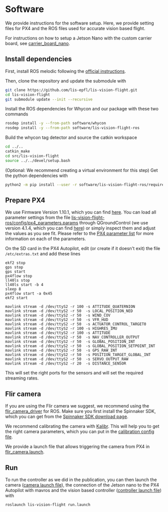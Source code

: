 # Software

We provide instructions for the software setup. Here, we provide setting files for PX4 and the ROS files used for accurate vision based flight.

For instructions on how to setup a Jetson Nano with the custom carrier board, see [carrier_board_nano](./carrier_board_nano/).

## Install dependencies

First, install ROS melodic following the [official instructions](http://wiki.ros.org/melodic/Installation).

Then, clone the repository and update the submodule with
```bash
git clone https://github.com/lis-epfl/lis-vision-flight.git
cd lis-vision-flight
git submodule update --init --recursive
```

Install the ROS dependencies for Whycon and our package with these two commands
```bash
rosdep install -y --from-path software/whycon
rosdep install -y --from-path software/lis-vision-flight-ros
```

Build the whycon tag detector and source the catkin workspace

```bash
cd ../..
catkin_make
cd src/lis-vision-flight
source ../../devel/setup.bash
```

(Optional: We recommend creating a virtual environment for this step)
Get the python dependencies with

```bash
python2 -m pip install --user -r software/lis-vision-flight-ros/requirements.txt
```

## Prepare PX4

We use Firmware Version 1.10.1, which you can find [here](https://github.com/PX4/PX4-Autopilot/releases/tag/v1.10.1). You can load all parameter settings from the file [lis-vision-flight-ros/config/px4_parameters.params](lis-vision-flight-ros/config/px4_parameters.params) through QGroundControl (we use version 4.1.4, which you can find [here](https://github.com/mavlink/qgroundcontrol/releases/tag/v4.1.4)) or simply inspect them and adjust the values as you see fit. Please refer to the [PX4 parameter list](https://docs.px4.io/v1.10/en/advanced_config/parameter_reference.html) for more information on each of the parameters.

On the SD card in the PX4 Autopilot, edit (or create if it doesn't exit) the file `/etc/extras.txt` and add these lines
```
ekf2 stop
gps stop
gps start
px4flow stop
ll40ls stop
ll40ls start -b 4
sleep 8
px4flow start -a 0x45
ekf2 start

mavlink stream -d /dev/ttyS2 -r 100 -s ATTITUDE_QUATERNION
mavlink stream -d /dev/ttyS2 -r 50  -s LOCAL_POSITION_NED
mavlink stream -d /dev/ttyS2 -r 50  -s WIND_COV
mavlink stream -d /dev/ttyS2 -r 50  -s VFR_HUD
mavlink stream -d /dev/ttyS2 -r 50  -s ACTUATOR_CONTROL_TARGET0
mavlink stream -d /dev/ttyS2 -r 100 -s HIGHRES_IMU
mavlink stream -d /dev/ttyS2 -r 100 -s ATTITUDE
mavlink stream -d /dev/ttyS2 -r 50  -s NAV_CONTROLLER_OUTPUT
mavlink stream -d /dev/ttyS2 -r 50  -s GLOBAL_POSITION_INT
mavlink stream -d /dev/ttyS2 -r 50  -s GLOBAL_POSITION_SETPOINT_INT
mavlink stream -d /dev/ttyS2 -r 50  -s GPS_RAW_INT
mavlink stream -d /dev/ttyS2 -r 50  -s POSITION_TARGET_GLOBAL_INT
mavlink stream -d /dev/ttyS2 -r 50  -s SERVO_OUTPUT_RAW
mavlink stream -d /dev/ttyS2 -r 20  -s DISTANCE_SENSOR
```
This will set the right ports for the sensors and will set the required streaming rates.

## Flir camera

If you are using the Flir camera we suggest, we recommend using the [flir_camera_driver](https://github.com/ros-drivers/flir_camera_driver) for ROS. Make sure you first install the Spinnaker SDK, which you can get from the [Spinnaker SDK download page](https://www.flir.eu/support-center/iis/machine-vision/downloads/spinnaker-sdk-and-firmware-download/).

We recommend calibrating the camera with [Kalibr](https://github.com/ethz-asl/kalibr). This will help you to get the right camera parameters, which you can put in the [calibration config file](config/19308195.yaml).

We provide a launch file that allows triggering the camera from PX4 in [flir_camera.launch](launch/flir_camera.launch).

## Run

To run the controller as we did in the publication, you can then launch the camera ([camera launch file](lis-vision-flight-ros/launch/flir_camera.launch)), the connection of the Jetson nano to the PX4 Autopilot with mavros and the vision based controller ([controller launch file](lis-vision-flight-ros/launch/vision_gnss_controller.launch)) with

``` bash
roslaunch lis-vision-flight run.launch
```

